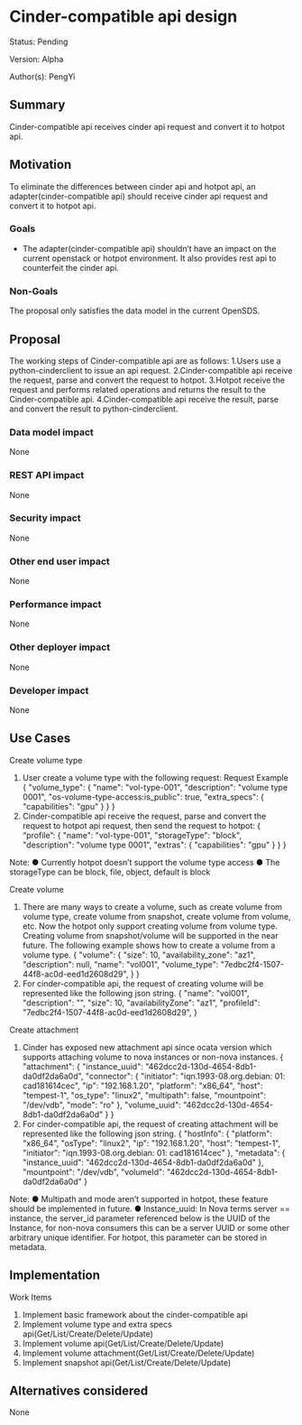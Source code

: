 # Cinder-compatible api design

Status: Pending

Version: Alpha

Author(s): PengYi

## Summary

Cinder-compatible api receives cinder api request and convert it to hotpot api. 

## Motivation

To eliminate the differences between cinder api and hotpot api, an adapter(cinder-compatible api) should receive cinder api request and convert it to hotpot api. 

### Goals

* The adapter(cinder-compatible api) shouldn’t have an impact on the current openstack or hotpot environment. It also provides rest api to counterfeit the cinder api.

### Non-Goals

The proposal only satisfies the data model in the current OpenSDS. 

## Proposal
The working steps of Cinder-compatible api are as follows:
1.Users use a python-cinderclient to issue an api request.
2.Cinder-compatible api receive the request, parse and convert the request to hotpot. 
3.Hotpot receive the request and performs related operations and returns the result to the Cinder-compatible api.
4.Cinder-compatible api receive the result, parse and convert the result to python-cinderclient. 

### Data model impact

None

### REST API impact

None

### Security impact

None

### Other end user impact

None

### Performance impact

None

### Other deployer impact

None

### Developer impact

None

## Use Cases

Create volume type
1.	User create a volume type with the following request:
	Request Example
{
    "volume_type": {
        "name": "vol-type-001",
        "description": "volume type 0001",
        "os-volume-type-access:is_public": true,
        "extra_specs": {
            "capabilities": "gpu"
        }
    }
}
2.	Cinder-compatible api receive the request, parse and convert the request to hotpot api request, then send the request to hotpot:
	{ “profile”: {
      "name": "vol-type-001",
      "storageType": "block",
      "description": "volume type 0001",
      "extras": {
        "capabilities": "gpu"
      }
   }
}

Note:
●	Currently hotpot doesn’t support the volume type access
●	The storageType can be block, file, object, default is block

Create volume 
1.	There are many ways to create a volume, such as create volume from volume type, create volume from snapshot, create volume from volume, etc. Now the hotpot only support creating volume from volume type. Creating volume from snapshot/volume will be supported in the near future. The following example shows how to create a volume from a volume type.
	{
    "volume": {
        "size": 10,
        "availability_zone": "az1",
        "description": null,
        "name": "vol001",
        "volume_type": "7edbc2f4-1507-44f8-ac0d-eed1d2608d29",
    }
}
2.	For cinder-compatible api, the request of creating volume will be represented like the following json string.
	{
  "name": "vol001",
  "description": "",
  "size": 10,
  "availabilityZone": "az1",
  "profileId": "7edbc2f4-1507-44f8-ac0d-eed1d2608d29",
}

Create attachment
1.	Cinder has exposed new attachment api since ocata version which supports attaching volume to nova instances or non-nova instances. 
{
    "attachment": {
        "instance_uuid": "462dcc2d-130d-4654-8db1-da0df2da6a0d",
        "connector": {
            "initiator": "iqn.1993-08.org.debian: 01: cad181614cec",
            "ip": "192.168.1.20",
            "platform": "x86_64",
            "host": "tempest-1",
            "os_type": "linux2",
            "multipath": false,
            "mountpoint": "/dev/vdb",
            "mode": "ro"
        },
        "volume_uuid": "462dcc2d-130d-4654-8db1-da0df2da6a0d"
    }
}
2.	For cinder-compatible api, the request of creating attachment will be represented like the following json string.
{
  "hostInfo": {
    "platform": "x86_64",
    "osType": "linux2",
    "ip": "192.168.1.20",
    "host": "tempest-1",
    "initiator": "iqn.1993-08.org.debian: 01: cad181614cec"
  },
  "metadata": {
    "instance_uuid": "462dcc2d-130d-4654-8db1-da0df2da6a0d"
  },
  "mountpoint": "/dev/vdb",
  "volumeId": "462dcc2d-130d-4654-8db1-da0df2da6a0d"
}

Note:
●	Multipath and mode aren’t supported in hotpot, these feature should be implemented in future.
●	Instance_uuid: In Nova terms server == instance, the server_id parameter referenced below is the UUID of the Instance, for non-nova consumers this can be a server UUID or some other arbitrary unique identifier. 
	For hotpot, this parameter can be stored in metadata.

## Implementation

Work Items
1. Implement basic framework about the cinder-compatible api
2. Implement volume type and extra specs api(Get/List/Create/Delete/Update)
3. Implement volume api(Get/List/Create/Delete/Update)
4. Implement volume attachment(Get/List/Create/Delete/Update)
5. Implement snapshot api(Get/List/Create/Delete/Update)

## Alternatives considered

None
